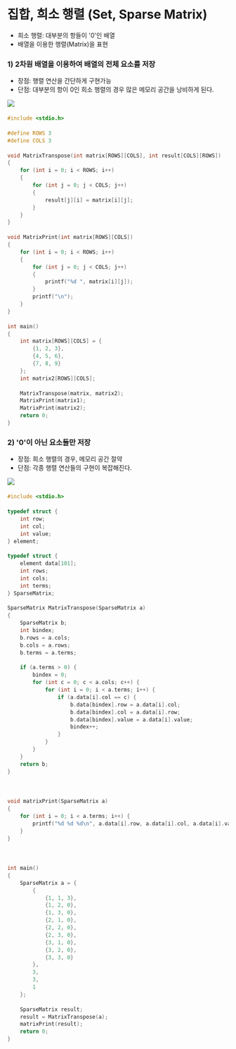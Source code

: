 # 집합, 희소 행렬 (Set, Sparse Matrix)

* 희소 행렬: 대부분의 항들이 '0'인 배열
* 배열을 이용한 행렬(Matrix)을 표현

### 1) 2차원 배열을 이용하여 배열의 전체 요소를 저장

* 장점: 행렬 연산을 간단하게 구현가능
* 단점: 대부분의 항이 0인 희소 행렬의 경우 많은 메모리 공간을 낭비하게 된다.

![](<../../../.gitbook/assets/스크린샷 2025-03-21 18.40.34.png>)

```c
#include <stdio.h>

#define ROWS 3
#define COLS 3

void MatrixTranspose(int matrix[ROWS][COLS], int result[COLS][ROWS])
{
	for (int i = 0; i < ROWS; i++)
	{
		for (int j = 0; j < COLS; j++)
		{
			result[j][i] = matrix[i][j];
		}
	}
}

void MatrixPrint(int matrix[ROWS][COLS])
{
	for (int i = 0; i < ROWS; i++)
	{
		for (int j = 0; j < COLS; j++)
		{
			printf("%d ", matrix[i][j]);
		}
		printf("\n");
	}
}

int main()
{
	int matrix[ROWS][COLS] = {
		{1, 2, 3},
		{4, 5, 6},
		{7, 8, 9}
	};
	int matrix2[ROWS][COLS];
	
	MatrixTranspose(matrix, matrix2);
	MatrixPrint(matrix1);
	MatrixPrint(matrix2);
	return 0;
}
```

### 2) '0'이 아닌 요소들만 저장

* 장점: 희소 행렬의 경우, 메모리 공간 절약
* 단점: 각종 행렬 연산들의 구현이 복잡해진다.

![](<../../../.gitbook/assets/스크린샷 2025-03-21 18.41.06.png>)

```c
#include <stdio.h>

typedef struct {
	int row;
	int col;
	int value;
} element;

typedef struct {
	element data[101];
	int rows;
	int cols;
	int terms;
} SparseMatrix;

SparseMatrix MatrixTranspose(SparseMatrix a)
{
	SparseMatrix b;
	int bindex;
	b.rows = a.cols;
	b.cols = a.rows;
	b.terms = a.terms;
	
	if (a.terms > 0) {
		bindex = 0;
		for (int c = 0; c < a.cols; c++) {
			for (int i = 0; i < a.terms; i++) {
				if (a.data[i].col == c) {
					b.data[bindex].row = a.data[i].col;
					b.data[bindex].col = a.data[i].row;
					b.data[bindex].value = a.data[i].value;
					bindex++;
				}
			}
		}
	}
	return b;
}

  

void matrixPrint(SparseMatrix a)
{
	for (int i = 0; i < a.terms; i++) {
		printf("%d %d %d\n", a.data[i].row, a.data[i].col, a.data[i].value);
	}
}

  

int main()
{
	SparseMatrix a = {
		{
			{1, 1, 3},
			{1, 2, 0},
			{1, 3, 0},
			{2, 1, 0},
			{2, 2, 0},
			{2, 3, 0},
			{3, 1, 0},
			{3, 2, 0},
			{3, 3, 0}
		},
		3,
		3,
		1
	};
	
	SparseMatrix result;
	result = MatrixTranspose(a);
	matrixPrint(result);
	return 0;
}
```
